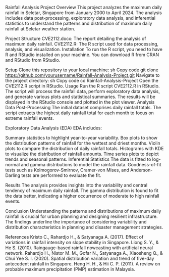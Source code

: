 Rainfall Analysis Project
Overview
This project analyzes the maximum daily rainfall in Seletar, Singapore from January 2000 to April 2024. The analysis includes data post-processing, exploratory data analysis, and inferential statistics to understand the patterns and distribution of maximum daily rainfall at Seletar weather station.

Project Structure
CVE2112.docx: The report detailing the analysis of maximum daily rainfall.
CVE2112.R: The R script used for data processing, analysis, and visualization.
Installation
To run the R script, you need to have R and RStudio installed on your machine. You can download R from CRAN and RStudio from RStudio.

Setup
Clone this repository to your local machine:
sh
Copy code
git clone https://github.com/yourusername/Rainfall-Analysis-Project.git
Navigate to the project directory:
sh
Copy code
cd Rainfall-Analysis-Project
Open the CVE2112.R script in RStudio.
Usage
Run the R script CVE2112.R in RStudio.
The script will process the rainfall data, perform exploratory data analysis, and generate various plots and statistical summaries.
The results will be displayed in the RStudio console and plotted in the plot viewer.
Analysis
Data Post-Processing
The initial dataset comprises daily rainfall totals. The script extracts the highest daily rainfall total for each month to focus on extreme rainfall events.

Exploratory Data Analysis (EDA)
EDA includes:

Summary statistics to highlight year-to-year variability.
Box plots to show the distribution patterns of rainfall for the wettest and driest months.
Violin plots to compare the distribution of daily rainfall totals.
Histograms with KDE to visualize the distribution of rainfall amounts.
Time series plots to depict trends and seasonal patterns.
Inferential Statistics
The data is fitted to log-normal and gamma distributions to model the rainfall data. Goodness-of-fit tests such as Kolmogorov-Smirnov, Cramer-von Mises, and Anderson-Darling tests are performed to evaluate the fit.

Results
The analysis provides insights into the variability and central tendency of maximum daily rainfall. The gamma distribution is found to fit the data better, indicating a higher occurrence of moderate to high rainfall events.

Conclusion
Understanding the patterns and distributions of maximum daily rainfall is crucial for urban planning and designing resilient infrastructure. The findings underline the importance of considering variability and distribution characteristics in planning and disaster management strategies.

References
Kristo C., Rahardjo H., & Satyanaga A. (2017). Effect of variations in rainfall intensity on slope stability in Singapore.
Liong S. Y., & He S. (2010). Raingauge-based rainfall nowcasting with artificial neural network.
Rahardjo H., Nistor M. M., Gofar N., Satyanaga A., Xiaosheng Q., & Chui Yee S. I. (2020). Spatial distribution variation and trend of five-day antecedent rainfall in Singapore.
Heng H. H., & Hii C. P. (2011). A review on probable maximum precipitation (PMP) estimation in Malaysia.
